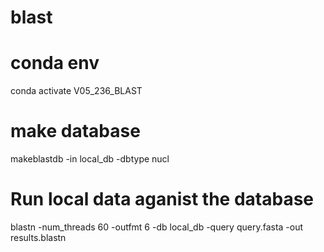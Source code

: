 # blast


# conda env 
conda activate V05_236_BLAST

# make database
makeblastdb -in local_db -dbtype nucl


# Run local data aganist the database  
blastn -num_threads 60 -outfmt 6 -db local_db -query query.fasta -out results.blastn

